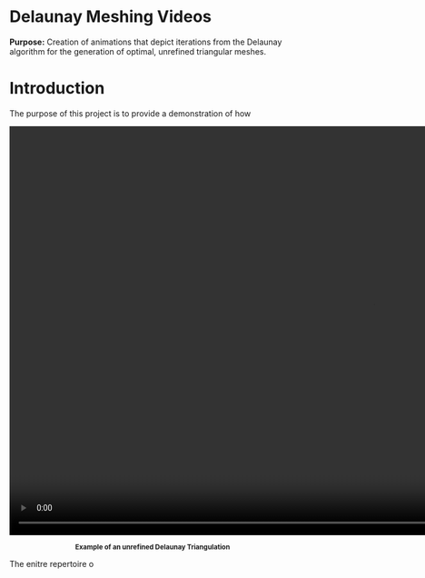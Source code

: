 # Delaunay Meshing Videos
<strong>Purpose:</strong> Creation of animations that depict iterations from the Delaunay algorithm for the generation of optimal, unrefined triangular meshes.

# Introduction

The purpose of this project is to provide a demonstration of how 

<p align="center">
<video width="1280" height="720" controls="controls">
<source src="https://raw.githubusercontent.com/JerryGreenough/Delaunay-Meshing-Videos/master/images/m9.mp4">
 Your browser does not support the video tag.
</video>
</p>

<p align="center">
    <strong><small>Example of an unrefined Delaunay Triangulation</small></strong>
</p>

The enitre repertoire o
